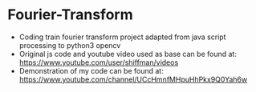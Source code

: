 # Fourier-Transform

- Coding train fourier transform project adapted from java script processing to python3 opencv
- Original js code and youtube video used as base can be found at: https://www.youtube.com/user/shiffman/videos
- Demonstration of my code can be found at: https://www.youtube.com/channel/UCcHmnfMHpuHhPkx9Q0Yah6w
